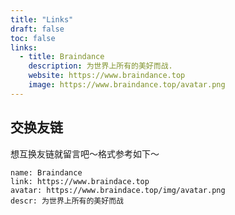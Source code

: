 ```yaml
---
title: "Links"
draft: false
toc: false
links:
  - title: Braindance
    description: 为世界上所有的美好而战.
    website: https://www.braindance.top
    image: https://www.braindance.top/avatar.png
---
```



## 交换友链

想互换友链就留言吧～格式参考如下～
```
name: Braindance
link: https://www.braindace.top
avatar: https://www.braindace.top/img/avatar.png
descr: 为世界上所有的美好而战
```

